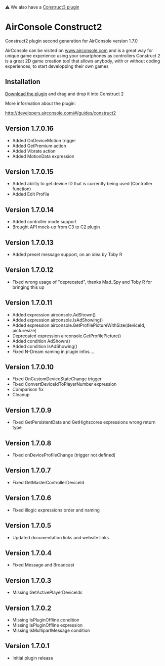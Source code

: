 ⚠️ We also have a [Construct3 plugin](https://github.com/AirConsole/airconsole-construct3/)

# AirConsole Construct2
Construct2 plugin second generation for AirConsole version 1.7.0

AirConsole can be visited on www.airconsole.com and is a great way for unique game experience using your smartphones as controllers
Construct 2 is a great 2D game creation tool that allows anybody, with or without coding experiences, to start developping their own games

## Installation
[Download the plugin](c2airconsole.c2addon) and drag and drop it into Construct 2

More information about the plugin:

http://developers.airconsole.com/#/guides/construct2

## Version 1.7.0.16
* Added OnDeviceMotion trigger
* Added GetPremium action
* Added Vibrate action
* Added MotionData expression

## Version 1.7.0.15
* Added ability to get device ID that is currently being used (Controller function)
* Added Edit Profile


## Version 1.7.0.14
* Added controller mode support
* Brought API mock-up from C3 to C2 plugin

## Version 1.7.0.13
* Added preset message support, on an idea by Toby R

## Version 1.7.0.12
* Fixed wrong usage of "deprecated", thanks Mad_Spy and Toby R for bringing this up

## Version 1.7.0.11
* Added expression airconsole.AdShown()
* Added expression airconsole.IsAdShowing()
* Added expression airconsole.GetProfilePictureWithSize(deviceId, picturesize)
* Deprecated expression airconsole.GetProfilePicture()
* Added condition AdShown()
* Added condition IsAdShowing()
* Fixed N-Dream naming in plugin infos....

## Version 1.7.0.10
* Fixed OnCustomDeviceStateChange trigger
* Fixed ConvertDeviceIdToPlayerNumber expression
* Comparison fix
* Cleanup

## Version 1.7.0.9
* Fixed GetPersistentData and GetHighscores expressions wrong return type

## Version 1.7.0.8
* Fixed onDeviceProfileChange (trigger not defined)

## Version 1.7.0.7
* Fixed GetMasterControllerDeviceId

## Version 1.7.0.6
* Fixed illogic expressions order and naming

## Version 1.7.0.5
* Updated documentation links and website links

## Version 1.7.0.4
* Fixed Message and Broadcast

## Version 1.7.0.3
* Missing GetActivePlayerDeviceIds

## Version 1.7.0.2
* Missing IsPluginOffline condition
* Missing IsPluginOffline expression
* Missing IsMultipartMessage condition

## Version 1.7.0.1
* Initial plugin release
